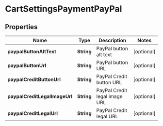 

# CartSettingsPaymentPayPal


## Properties

| Name | Type | Description | Notes |
|------------ | ------------- | ------------- | -------------|
|**paypalButtonAltText** | **String** | PayPal button alt text |  [optional] |
|**paypalButtonUrl** | **String** | PayPal button URL |  [optional] |
|**paypalCreditButtonUrl** | **String** | PayPal Credit button URL |  [optional] |
|**paypalCreditLegalImageUrl** | **String** | PayPal Credit legal image URL |  [optional] |
|**paypalCreditLegalUrl** | **String** | PayPal Credit legal URL |  [optional] |



